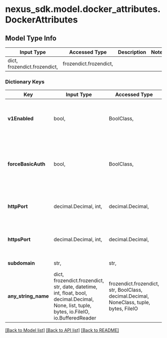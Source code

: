 # nexus_sdk.model.docker_attributes.DockerAttributes

## Model Type Info
Input Type | Accessed Type | Description | Notes
------------ | ------------- | ------------- | -------------
dict, frozendict.frozendict,  | frozendict.frozendict,  |  | 

### Dictionary Keys
Key | Input Type | Accessed Type | Description | Notes
------------ | ------------- | ------------- | ------------- | -------------
**v1Enabled** | bool,  | BoolClass,  | Whether to allow clients to use the V1 API to interact with this repository | 
**forceBasicAuth** | bool,  | BoolClass,  | Whether to force authentication (Docker Bearer Token Realm required if false) | 
**httpPort** | decimal.Decimal, int,  | decimal.Decimal,  | Create an HTTP connector at specified port | [optional] value must be a 32 bit integer
**httpsPort** | decimal.Decimal, int,  | decimal.Decimal,  | Create an HTTPS connector at specified port | [optional] value must be a 32 bit integer
**subdomain** | str,  | str,  | Allows to use subdomain | [optional] 
**any_string_name** | dict, frozendict.frozendict, str, date, datetime, int, float, bool, decimal.Decimal, None, list, tuple, bytes, io.FileIO, io.BufferedReader | frozendict.frozendict, str, BoolClass, decimal.Decimal, NoneClass, tuple, bytes, FileIO | any string name can be used but the value must be the correct type | [optional]

[[Back to Model list]](../../README.md#documentation-for-models) [[Back to API list]](../../README.md#documentation-for-api-endpoints) [[Back to README]](../../README.md)

